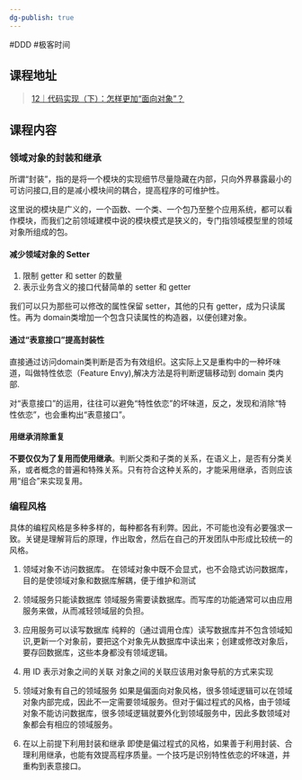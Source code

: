 ```yaml
---
dg-publish: true
---
```


#DDD #极客时间 

## 课程地址

> [12｜代码实现（下）：怎样更加“面向对象”？](https://time.geekbang.org/column/article/619447)

## 课程内容

### 领域对象的封装和继承

所谓“封装”，指的是将一个模块的实现细节尽量隐藏在内部，只向外界暴露最小的可访问接口,目的是减小模块间的耦合，提高程序的可维护性。

这里说的模块是广义的，一个函数、一个类、一个包乃至整个应用系统，都可以看作模块，而我们之前领域建模中说的模块模式是狭义的，专门指领域模型里的领域对象所组成的包。

#### 减少领域对象的 Setter

1. 限制 getter 和 setter 的数量
2. 表示业务含义的接口代替简单的 setter 和 getter

我们可以只为那些可以修改的属性保留 setter，其他的只有 getter，成为只读属性。再为 domain类增加一个包含只读属性的构造器，以便创建对象。

#### 通过“表意接口”提高封装性

直接通过访问domain类判断是否为有效组织。这实际上又是重构中的一种坏味道，叫做特性依恋（Feature Envy),解决方法是将判断逻辑移动到 domain 类内部.

对“表意接口”的运用，往往可以避免“特性依恋”的坏味道，反之，发现和消除“特性依恋”，也会重构出“表意接口”。

#### 用继承消除重复

**不要仅仅为了复用而使用继承**。判断父类和子类的关系，在语义上，是否有分类关系，或者概念的普遍和特殊关系。只有符合这种关系的，才能采用继承，否则应该用“组合”来实现复用。

### 编程风格

具体的编程风格是多种多样的，每种都各有利弊。因此，不可能也没有必要强求一致。关键是理解背后的原理，作出取舍，然后在自己的开发团队中形成比较统一的风格。

1. 领域对象不访问数据库。
	 在领域对象中既不会显式，也不会隐式访问数据库，目的是使领域对象和数据库解耦，便于维护和测试 
		 
2. 领域服务只能读数据库
	 领域服务需要读数据库。而写库的功能通常可以由应用服务来做，从而减轻领域层的负担。

3. 应用服务可以读写数据库
     纯粹的（通过调用仓库）读写数据库并不包含领域知识,更新一个对象前，要把这个对象先从数据库中读出来；创建或修改对象后，要存回数据库，这些本身都没有领域逻辑。

4. 用 ID 表示对象之间的关联
	 对象之间的关联应该用对象导航的方式来实现

5. 领域对象有自己的领域服务
	 如果是偏面向对象风格，很多领域逻辑可以在领域对象内部完成，因此不一定需要领域服务。但对于偏过程式的风格，由于领域对象不能访问数据库，很多领域逻辑就要外化到领域服务中，因此多数领域对象都会有相应的领域服务。

6. 在以上前提下利用封装和继承
	 即使是偏过程式的风格，如果善于利用封装、合理利用继承，也能有效提高程序质量。一个技巧是识别特性依恋的坏味道，并重构到表意接口。












